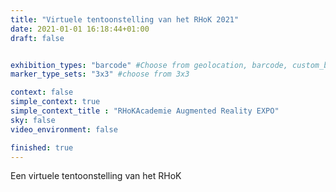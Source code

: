 ```yaml
---
title: "Virtuele tentoonstelling van het RHoK 2021"
date: 2021-01-01 16:18:44+01:00
draft: false


exhibition_types: "barcode" #Choose from geolocation, barcode, custom_barcode, picture
marker_type_sets: "3x3" #choose from 3x3

context: false
simple_context: true
simple_context_title : "RHoKAcademie Augmented Reality EXPO"
sky: false
video_environment: false

finished: true
---
```

Een virtuele tentoonstelling van het RHoK
